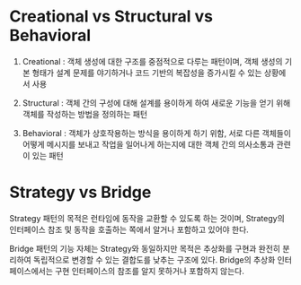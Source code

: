 # Creational vs Structural vs Behavioral

1. Creational : 객체 생성에 대한 구조를 중점적으로 다루는 패턴이며, 객체 생성의 기본 형태가 설계 문제를 야기하거나 코드 기반의 복잡성을 증가시킬 수 있는 상황에서 사용

2. Structural : 객체 간의 구성에 대해 설계를 용이하게 하여 새로운 기능을 얻기 위해 객체를 작성하는 방법을 정의하는 패턴

3. Behavioral : 객체가 상호작용하는 방식을 용이하게 하기 위함, 서로 다른 객체들이 어떻게 메시지를 보내고 작업을 일어나게 하는지에 대한 객체 간의 의사소통과 관련이 있는 패턴

# Strategy vs Bridge

Strategy 패턴의 목적은 런타임에 동작을 교환할 수 있도록 하는 것이며, Strategy의 인터페이스 참조 및 동작을 호출하는 쪽에서 알거나 포함하고 있어야 한다.

Bridge 패턴의 기능 자체는 Strategy와 동일하지만 목적은 추상화를 구현과 완전히 분리하여 독립적으로 변경할 수 있는 결합도를 낮추는 구조에 있다. Bridge의 추상화 인터페이스에서는 구현 인터페이스의 참조를 알지 못하거나 포함하지 않는다.